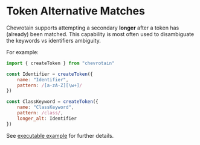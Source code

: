 # Token Alternative Matches

Chevrotain supports attempting a secondary **longer** after a token has (already) been matched.
This capability is most often used to disambiguate the keywords vs identifiers ambiguity.

For example:

```javascript
import { createToken } from "chevrotain"

const Identifier = createToken({
    name: "Identifier",
    pattern: /[a-zA-Z][\w+]/
})

const ClassKeyword = createToken({
    name: "ClassKeyword",
    pattern: /class/,
    longer_alt: Identifier
})
```

See [executable example](https://github.com/SAP/chevrotain/tree/master/examples/lexer/keywords_vs_identifiers)
for further details.

